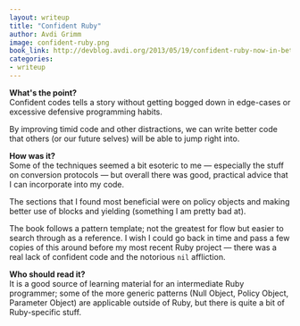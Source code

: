 ```yaml
---
layout: writeup
title: "Confident Ruby"
author: Avdi Grimm
image: confident-ruby.png
book_link: http://devblog.avdi.org/2013/05/19/confident-ruby-now-in-beta/
categories:
- writeup
---
```


**What's the point?**  
Confident codes tells a story without getting bogged down in edge-cases or
excessive defensive programming habits.

By improving timid code and other distractions, we can write better code that
others (or our future selves) will be able to jump right into.

**How was it?**  
Some of the techniques seemed a bit esoteric to me &mdash; especially the stuff
on conversion protocols &mdash; but overall there was good, practical advice
that I can incorporate into my code.

The sections that I found most beneficial were on policy objects and making
better use of blocks and yielding (something I am pretty bad at).

The book follows a pattern template; not the greatest for flow but easier to search
through as a reference. I wish I could go back in time and pass a few copies of
this around before my most recent Ruby project &mdash; there was a real lack of
confident code and the notorious `nil` affliction.

**Who should read it?**  
It is a good source of learning material for an intermediate Ruby programmer; some
of the more generic patterns (Null Object, Policy Object, Parameter Object) are
applicable outside of Ruby, but there is quite a bit of Ruby-specific stuff.
